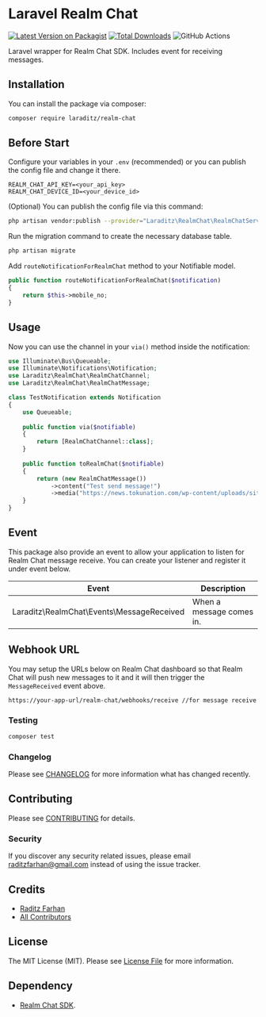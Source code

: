 # Laravel Realm Chat

[![Latest Version on Packagist](https://img.shields.io/packagist/v/laraditz/realm-chat.svg?style=flat-square)](https://packagist.org/packages/laraditz/realm-chat)
[![Total Downloads](https://img.shields.io/packagist/dt/laraditz/realm-chat.svg?style=flat-square)](https://packagist.org/packages/laraditz/realm-chat)
![GitHub Actions](https://github.com/laraditz/realm-chat/actions/workflows/main.yml/badge.svg)

Laravel wrapper for Realm Chat SDK. Includes event for receiving messages.

## Installation

You can install the package via composer:

```bash
composer require laraditz/realm-chat
```

## Before Start

Configure your variables in your `.env` (recommended) or you can publish the config file and change it there.
```
REALM_CHAT_API_KEY=<your_api_key>
REALM_CHAT_DEVICE_ID=<your_device_id>
```

(Optional) You can publish the config file via this command:
```bash
php artisan vendor:publish --provider="Laraditz\RealmChat\RealmChatServiceProvider" --tag="config"
```

Run the migration command to create the necessary database table.
```bash
php artisan migrate
```

Add `routeNotificationForRealmChat` method to your Notifiable model.
```php
public function routeNotificationForRealmChat($notification)
{
    return $this->mobile_no;
}
```

## Usage

Now you can use the channel in your `via()` method inside the notification:

```php
use Illuminate\Bus\Queueable;
use Illuminate\Notifications\Notification;
use Laraditz\RealmChat\RealmChatChannel;
use Laraditz\RealmChat\RealmChatMessage;

class TestNotification extends Notification
{
    use Queueable;  
  
    public function via($notifiable)
    {
        return [RealmChatChannel::class];
    }
    
    public function toRealmChat($notifiable)
    {
        return (new RealmChatMessage())
            ->content("Test send message!")
            ->media("https://news.tokunation.com/wp-content/uploads/sites/5/2022/07/Kamen-Rider-Geats-Teaser.jpeg", "Kamen-Rider-Geats-Teaser.jpeg");
    }
}
```

## Event

This package also provide an event to allow your application to listen for Realm Chat message receive. You can create your listener and register it under event below.

| Event                                        |  Description  
|----------------------------------------------|--------------------------|
| Laraditz\RealmChat\Events\MessageReceived    | When a message comes in.

## Webhook URL

You may setup the URLs below on Realm Chat dashboard so that Realm Chat will push new messages to it and it will then trigger the `MessageReceived` event above.

```
https://your-app-url/realm-chat/webhooks/receive //for message receive
```

### Testing

```bash
composer test
```

### Changelog

Please see [CHANGELOG](CHANGELOG.md) for more information what has changed recently.

## Contributing

Please see [CONTRIBUTING](CONTRIBUTING.md) for details.

### Security

If you discover any security related issues, please email raditzfarhan@gmail.com instead of using the issue tracker.

## Credits

-   [Raditz Farhan](https://github.com/laraditz)
-   [All Contributors](../../contributors)

## License

The MIT License (MIT). Please see [License File](LICENSE.md) for more information.

## Dependency

- [Realm Chat SDK](https://github.com/raditzfarhan/realm-chat).

